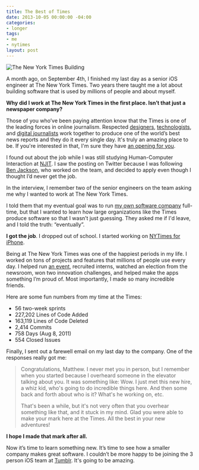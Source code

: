 ```yaml
---
title: The Best of Times
date: 2013-10-05 00:00:00 -04:00
categories:
- longer
tags:
- me
- nytimes
layout: post
---
```


![The New York Times Building](/uploads/nytimes_building.jpg)

A month ago, on September 4th, I finished my last day as a senior iOS engineer at The New York Times. Two years there taught me a lot about building software that is used by millions of people and about myself.

**Why did I work at The New York Times in the first place. Isn’t that just a newspaper company?**

Those of you who’ve been paying attention know that the Times is one of the leading forces in online journalism. Respected [designers](http://subtraction.com), [technologists](http://ashkenas.com), and [digital journalists](http://aronpilhofer.com) work together to produce one of the world’s best news reports and they do it every single day. It's truly an amazing place to be. If you're interested in that, I'm sure they have [an opening for you](http://jobs.nytco.com/go/technical-jobs/348193/).

I found out about the job while I was still studying Human-Computer Interaction at [NJIT](http://njit.edu). I saw the posting on Twitter because I was following [Ben Jackson](http://90wpm.com), who worked on the team, and decided to apply even though I thought I’d never get the job.

In the interview, I remember two of the senior engineers on the team asking me why I wanted to work at The New York Times.

I told them that my eventual goal was to run [my own software company](http://lickability.com) full-time, but that I wanted to learn how large organizations like the Times produce software so that I wasn’t just guessing. They asked me if I'd leave, and I told the truth: “eventually”.

**I got the job**. I dropped out of school. I started working on [NYTimes for iPhone](https://itunes.apple.com/us/app/nytimes/id284862083?mt=8).

<!-- more -->

Being at The New York Times was one of the happiest periods in my life. I worked on tons of projects and features that millions of people use every day. I helped run [an event](http://opensourcesciencefair.com), recruited interns, watched an election from the newsroom, won two innovation challenges, and helped make the apps something I’m proud of. Most importantly, I made so many incredible friends.

Here are some fun numbers from my time at the Times:

* 56 two-week sprints
* 227,202 Lines of Code Added
* 163,119 Lines of Code Deleted
* 2,414 Commits
* 758 Days (Aug 8, 2011)
* 554 Closed Issues

Finally, I sent out a farewell email on my last day to the company. One of the responses really got me:

> Congratulations, Matthew. I never met you in person, but I remember when you started because I overheard someone in the elevator talking about you. It was something like: Wow. I just met this new hire, a whiz kid, who's going to do incredible things here. And then some back and forth about who is it? What's he working on, etc.
>
> That's been a while, but it's not very often that you overhear something like that, and it stuck in my mind. Glad you were able to make your mark here at the Times. All the best in your new adventures!

**I hope I made that mark after all.**

Now it’s time to learn something new. It’s time to see how a smaller company makes great software. I couldn’t be more happy to be joining the 3 person iOS team at [Tumblr](http://tumblr.com). It's going to be amazing.
